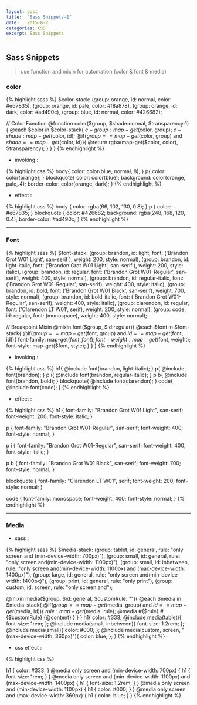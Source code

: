 ```yaml
---
layout: post
title:  "Sass Snippets-1"
date:   2015-8-2
categories: CSS
excerpt: Sass Snippets
---
```


## Sass Snippets

>  use function and mixin for automation (color & font & media)

### color

{% highlight sass %}
$color-stack:
    (group: orange, id: normal, color: #e67835),
    (group: orange, id: pale, color: #f8a878),
    (group: orange, id: dark, color: #ad490c),
    (group: blue, id: normal, color: #426682);

// Color  Function
@function color($group, $shade:normal, $transparency:1){
  @each $color in $color-stack{
    $c-group: map-get($color, group);
    $c-shade: map-get($color, id);
    @if($group == map-get($color, group) and $shade == map-get($color, id)){
      @return rgba(map-get($color, color), $transparency);
    }
  }
}
{% endhighlight %}

- invoking :

{% highlight css %}
  body{
    color: color(blue, normal,.8);
  }
  p{
    color: color(orange);
  }
  blockquote{
    color: color(blue);
    background: color(orange, pale,.4);
    border-color: color(orange, dark);
  }
{% endhighlight %}

- effect :

{% highlight css %}
body {
  color: rgba(66, 102, 130, 0.8);
}
p {
  color: #e67835;
}
blockquote {
  color: #426682;
  background: rgba(248, 168, 120, 0.4);
  border-color: #ad490c;
}
{% endhighlight %}


-------------------------------------------------------------------------------------------------------------

### Font

{% highlight sass %}
$font-stack:
  (group: brandon, id: light, font: ('Brandon Grot W01 Light', san-serif ), weight: 200, style: normal),
  (group: brandon, id: light-italic, font: ('Brandon Grot W01 Light', san-serif ), weight: 200, style: italic),
  (group: brandon, id: regular, font: ('Brandon Grot W01-Regular', san-serif), weight: 400, style: normal),
  (group: brandon, id: regular-italic, font: ('Brandon Grot W01-Regular', san-serif), weight: 400, style: italic),
  (group: brandon, id: bold, font: ('Brandon Grot W01 Black', san-serif), weight: 700, style: normal),
  (group: brandon, id: bold-italic, font: ('Brandon Grot W01-Regular', san-serif), weight: 400, style: italic),
  (group: clarendon, id: regular, font: ('Clarendon LT W01', serif), weight: 200, style: normal),
  (group: code, id: regular, font: (monospace), weight: 400, style: normal);

// Breakpoint Mixin
@mixin font($group, $id:regular){
  @each $font in $font-stack{
    @if($group == map-get($font, group) and $id == map-get($font, id)){
      font-family: map-get($font, font);
      font-weight: map-get($font, weight);
      font-style: map-get($font, style);
    }
  }
}
{% endhighlight %}

- invoking :

{% highlight css %}
h1{
  @include font(brandon, light-italic);
}
p{
  @include font(brandon);
}
p i{
  @include font(brandon, regular-italic);
}
p b{
  @include font(brandon, bold);
}
blockquote{
  @include font(clarendon);
}
code{
  @include font(code);
}
{% endhighlight %}


- effect :

{% highlight css %}
h1 {
  font-family: "Brandon Grot W01 Light", san-serif;
  font-weight: 200;
  font-style: italic;
}

p {
  font-family: "Brandon Grot W01-Regular", san-serif;
  font-weight: 400;
  font-style: normal;
}

p i {
  font-family: "Brandon Grot W01-Regular", san-serif;
  font-weight: 400;
  font-style: italic;
}

p b {
  font-family: "Brandon Grot W01 Black", san-serif;
  font-weight: 700;
  font-style: normal;
}

blockquote {
  font-family: "Clarendon LT W01", serif;
  font-weight: 200;
  font-style: normal;
}

code {
  font-family: monospace;
  font-weight: 400;
  font-style: normal;
}
{% endhighlight %}


-------------------------------------------------------------------------------------------------------------

### Media

- sass :

{% highlight sass %}
$media-stack:
  (group: tablet, id: general, rule: "only screen and (min-device-width: 700px)"),
  (group: small, id: general, rule: "only screen and(min-device-width: 1100px)"),
  (group: small, id: inbetween, rule: "only screen and(min-device-width: 1100px) and (max-device-width: 1400px)"),
  (group: large, id: general, rule: "only screen and(min-device-width: 1400px)"),
  (group: print, id: general, rule: "only print"),
  (group: custom, id: screen, rule: "only screen and");

@mixin media($group, $id: general, $customRule: ""){
  @each $media in $media-stack{
    @if($group == map-get($media, group) and $id == map-get($media, id)){
      $rule: map-get($media, rule);
      @media #{$rule} #{$customRule} {@content}
    }
  }
}
h1{
  color: #333;
  @include media(tablet){
    font-size: 1rem;
  };
  @include media(small, inbetween){
    font-size: 1.2rem;
  };
  @include media(small){
    color: #000;
  };
  @include media(custom, screen, " (max-device-width: 360px)"){
    color: blue;
  };
}
{% endhighlight %}


- css effect :

{% highlight css %}

h1 {
  color: #333; }
  @media only screen and (min-device-width: 700px) {
    h1 {
      font-size: 1rem; } }
  @media only screen and (min-device-width: 1100px) and (max-device-width: 1400px) {
    h1 {
      font-size: 1.2rem; } }
  @media only screen and (min-device-width: 1100px) {
    h1 {
      color: #000; } }
  @media only screen and (max-device-width: 360px) {
    h1 {
      color: blue; } }
{% endhighlight %}

